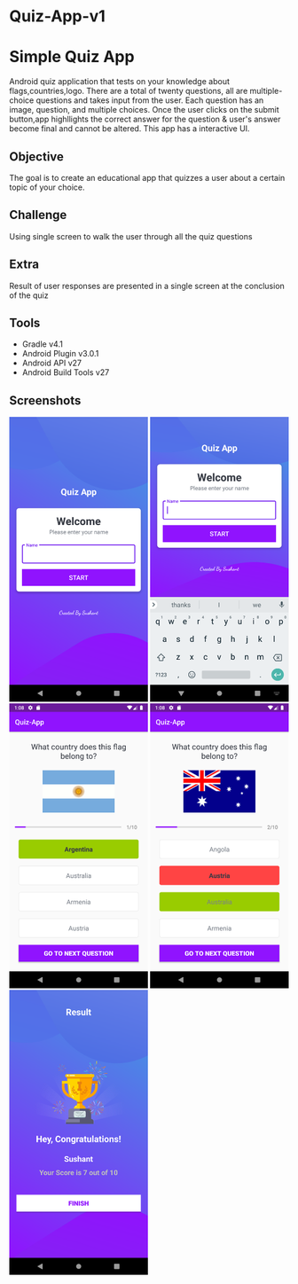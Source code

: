 # Quiz-App-v1

Simple Quiz App
========================

Android quiz application that tests on your knowledge about flags,countries,logo. There are a total of twenty questions, all are 
multiple-choice questions and takes input from the user. Each question has an image, question, and multiple 
choices. Once the user clicks on the submit button,app highllights the correct answer for the question & user's answer become final and cannot be altered. This app has a interactive UI.

Objective
--------

The goal is to create an educational app that quizzes a user about a certain topic of your choice.

Challenge
--------

Using single screen to walk the user through all the quiz questions

Extra
-----

Result of user responses are presented in a single screen at the conclusion of the quiz

Tools
----

* Gradle v4.1
* Android Plugin v3.0.1
* Android API v27
* Android Build Tools v27

Screenshots
----------

<img src="https://github.com/sushant-mall/Quiz-App-v1/blob/master/screenshots/Screenshot_1602574699.png"
width="250"/>
<img src="https://github.com/sushant-mall/Quiz-App-v1/blob/master/screenshots/Screenshot_1602574703.png"
width="250"/>
<img src="https://github.com/sushant-mall/Quiz-App-v1/blob/master/screenshots/Screenshot_1602574720.png"
width="250"/>
<img src="https://github.com/sushant-mall/Quiz-App-v1/blob/master/screenshots/Screenshot_1602574725.png"
width="250"/>
<img src="https://github.com/sushant-mall/Quiz-App-v1/blob/master/screenshots/Screenshot_1602574754.png"
width="250"/>
